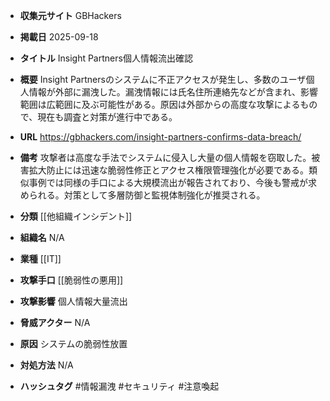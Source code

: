 - **収集元サイト**
GBHackers

- **掲載日**
2025-09-18

- **タイトル**
Insight Partners個人情報流出確認

- **概要**
Insight Partnersのシステムに不正アクセスが発生し、多数のユーザ個人情報が外部に漏洩した。漏洩情報には氏名住所連絡先などが含まれ、影響範囲は広範囲に及ぶ可能性がある。原因は外部からの高度な攻撃によるもので、現在も調査と対策が進行中である。

- **URL**
https://gbhackers.com/insight-partners-confirms-data-breach/

- **備考**
攻撃者は高度な手法でシステムに侵入し大量の個人情報を窃取した。被害拡大防止には迅速な脆弱性修正とアクセス権限管理強化が必要である。類似事例では同様の手口による大規模流出が報告されており、今後も警戒が求められる。対策として多層防御と監視体制強化が推奨される。

- **分類**
[[他組織インシデント]]

- **組織名**
N/A

- **業種**
[[IT]]

- **攻撃手口**
[[脆弱性の悪用]]

- **攻撃影響**
個人情報大量流出

- **脅威アクター**
N/A

- **原因**
システムの脆弱性放置

- **対処方法**
N/A

- **ハッシュタグ**
#情報漏洩 #セキュリティ #注意喚起
